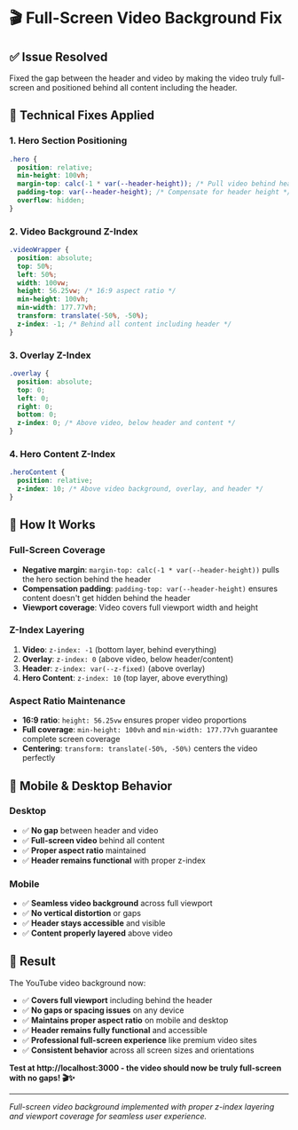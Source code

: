 # 🎬 Full-Screen Video Background Fix

## ✅ **Issue Resolved**

Fixed the gap between the header and video by making the video truly full-screen and positioned behind all content including the header.

## 🔧 **Technical Fixes Applied**

### **1. Hero Section Positioning**
```css
.hero {
  position: relative;
  min-height: 100vh;
  margin-top: calc(-1 * var(--header-height)); /* Pull video behind header */
  padding-top: var(--header-height); /* Compensate for header height */
  overflow: hidden;
}
```

### **2. Video Background Z-Index**
```css
.videoWrapper {
  position: absolute;
  top: 50%;
  left: 50%;
  width: 100vw;
  height: 56.25vw; /* 16:9 aspect ratio */
  min-height: 100vh;
  min-width: 177.77vh;
  transform: translate(-50%, -50%);
  z-index: -1; /* Behind all content including header */
}
```

### **3. Overlay Z-Index**
```css
.overlay {
  position: absolute;
  top: 0;
  left: 0;
  right: 0;
  bottom: 0;
  z-index: 0; /* Above video, below header and content */
}
```

### **4. Hero Content Z-Index**
```css
.heroContent {
  position: relative;
  z-index: 10; /* Above video background, overlay, and header */
}
```

## 🎯 **How It Works**

### **Full-Screen Coverage**
- **Negative margin**: `margin-top: calc(-1 * var(--header-height))` pulls the hero section behind the header
- **Compensation padding**: `padding-top: var(--header-height)` ensures content doesn't get hidden behind the header
- **Viewport coverage**: Video covers full viewport width and height

### **Z-Index Layering**
1. **Video**: `z-index: -1` (bottom layer, behind everything)
2. **Overlay**: `z-index: 0` (above video, below header/content)
3. **Header**: `z-index: var(--z-fixed)` (above overlay)
4. **Hero Content**: `z-index: 10` (top layer, above everything)

### **Aspect Ratio Maintenance**
- **16:9 ratio**: `height: 56.25vw` ensures proper video proportions
- **Full coverage**: `min-height: 100vh` and `min-width: 177.77vh` guarantee complete screen coverage
- **Centering**: `transform: translate(-50%, -50%)` centers the video perfectly

## 📱 **Mobile & Desktop Behavior**

### **Desktop**
- ✅ **No gap** between header and video
- ✅ **Full-screen video** behind all content
- ✅ **Proper aspect ratio** maintained
- ✅ **Header remains functional** with proper z-index

### **Mobile**
- ✅ **Seamless video background** across full viewport
- ✅ **No vertical distortion** or gaps
- ✅ **Header stays accessible** and visible
- ✅ **Content properly layered** above video

## 🚀 **Result**

The YouTube video background now:
- ✅ **Covers full viewport** including behind the header
- ✅ **No gaps or spacing issues** on any device
- ✅ **Maintains proper aspect ratio** on mobile and desktop
- ✅ **Header remains fully functional** and accessible
- ✅ **Professional full-screen experience** like premium video sites
- ✅ **Consistent behavior** across all screen sizes and orientations

**Test at http://localhost:3000 - the video should now be truly full-screen with no gaps! 🎬✨**

---

*Full-screen video background implemented with proper z-index layering and viewport coverage for seamless user experience.*

